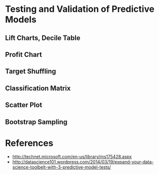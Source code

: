 # Testing and Validation of Predictive Models

## Lift Charts, Decile Table

## Profit Chart

## Target Shuffling

## Classification Matrix

## Scatter Plot

## Bootstrap Sampling

# References
- http://technet.microsoft.com/en-us/library/ms175428.aspx
- http://datascience101.wordpress.com/2014/03/19/expand-your-data-science-toolbelt-with-3-predictive-model-tests/
